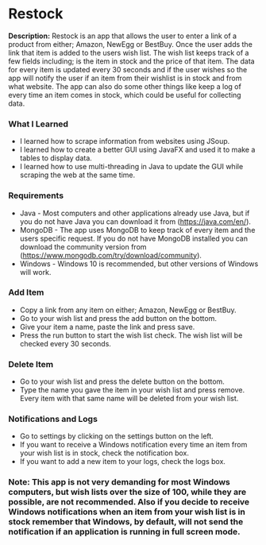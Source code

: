 # Restock
**Description:** Restock is an app that allows the user to enter a link of a product from either; Amazon, NewEgg or BestBuy. Once the user adds the link that item is added to the users wish list. The wish list keeps track of a few fields including; is the item in stock and the price of that item. The data for every item is updated every 30 seconds and if the user wishes so the app will notify the user if an item from their wishlist is in stock and from what website. The app can also do some other things like keep a log of every time an item comes in stock, which could be useful for collecting data. 

### What I Learned
- I learned how to scrape information from websites using JSoup.
- I learned how to create a better GUI using JavaFX and used it to make a tables to display data.
- I learned how to use multi-threading in Java to update the GUI while scraping the web at the same time.

### Requirements
- Java - Most computers and other applications already use Java, but if you do not have Java you can download it from (https://java.com/en/).
- MongoDB - The app uses MongoDB to keep track of every item and the users specific request. If you do not have MongoDB installed you can download the community version from (https://www.mongodb.com/try/download/community).
- Windows - Windows 10 is recommended, but other versions of Windows will work.

### Add Item
- Copy a link from any item on either; Amazon, NewEgg or BestBuy.
- Go to your wish list and press the add button on the bottom. 
- Give your item a name, paste the link and press save.
- Press the run button to start the wish list check. The wish list will be checked every 30 seconds.

### Delete Item
- Go to your wish list and press the delete button on the bottom.
- Type the name you gave the item in your wish list and press remove. Every item with that same name will be deleted from your wish list.

### Notifications and Logs
- Go to settings by clicking on the settings button on the left.
- If you want to receive a Windows notification every time an item from your wish list is in stock, check the notification box.
- If you want to add a new item to your logs, check the logs box.


### Note: This app is not very demanding for most Windows computers, but wish lists over the size of 100, while they are possible, are not recommended. Also if you decide to receive Windows notifications when an item from your wish list is in stock remember that Windows, by default, will not send the notification if an application is running in full screen mode.
